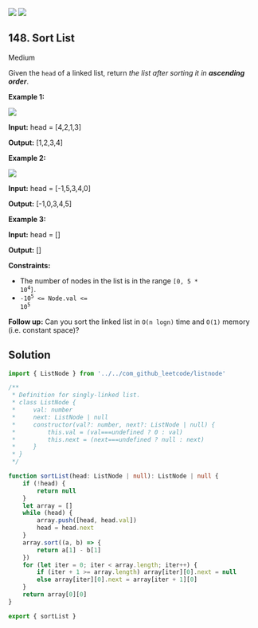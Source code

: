 [![](https://img.shields.io/github/stars/LeetCode-in-TypeScript/LeetCode-in-TypeScript?label=Stars&style=flat-square)](https://github.com/LeetCode-in-TypeScript/LeetCode-in-TypeScript)
[![](https://img.shields.io/github/forks/LeetCode-in-TypeScript/LeetCode-in-TypeScript?label=Fork%20me%20on%20GitHub%20&style=flat-square)](https://github.com/LeetCode-in-TypeScript/LeetCode-in-TypeScript/fork)

## 148\. Sort List

Medium

Given the `head` of a linked list, return _the list after sorting it in **ascending order**_.

**Example 1:**

![](https://assets.leetcode.com/uploads/2020/09/14/sort_list_1.jpg)

**Input:** head = [4,2,1,3]

**Output:** [1,2,3,4] 

**Example 2:**

![](https://assets.leetcode.com/uploads/2020/09/14/sort_list_2.jpg)

**Input:** head = [-1,5,3,4,0]

**Output:** [-1,0,3,4,5] 

**Example 3:**

**Input:** head = []

**Output:** [] 

**Constraints:**

*   The number of nodes in the list is in the range <code>[0, 5 * 10<sup>4</sup>]</code>.
*   <code>-10<sup>5</sup> <= Node.val <= 10<sup>5</sup></code>

**Follow up:** Can you sort the linked list in `O(n logn)` time and `O(1)` memory (i.e. constant space)?

## Solution

```typescript
import { ListNode } from '../../com_github_leetcode/listnode'

/**
 * Definition for singly-linked list.
 * class ListNode {
 *     val: number
 *     next: ListNode | null
 *     constructor(val?: number, next?: ListNode | null) {
 *         this.val = (val===undefined ? 0 : val)
 *         this.next = (next===undefined ? null : next)
 *     }
 * }
 */

function sortList(head: ListNode | null): ListNode | null {
    if (!head) {
        return null
    }
    let array = []
    while (head) {
        array.push([head, head.val])
        head = head.next
    }
    array.sort((a, b) => {
        return a[1] - b[1]
    })
    for (let iter = 0; iter < array.length; iter++) {
        if (iter + 1 >= array.length) array[iter][0].next = null
        else array[iter][0].next = array[iter + 1][0]
    }
    return array[0][0]
}

export { sortList }
```